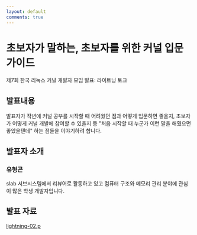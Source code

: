 ```yaml
---
layout: default
comments: true
---
```


# 초보자가 말하는, 초보자를 위한 커널 입문 가이드
제7회 한국 리눅스 커널 개발자 모임 발표: 라이트닝 토크

## 발표내용
발표자가 작년에 커널 공부를 시작할 때 어려웠던 점과 어떻게 입문하면 좋을지,
초보자가 어떻게 커널 개발에 참여할 수 있을지 등 "처음 시작할 때 누군가
이런 말을 해줬으면 좋았을텐데" 하는 점들을 이야기하려 합니다.


## 발표자 소개

### 유형곤
slab 서브시스템에서 리뷰어로 활동하고 있고 컴퓨터 구조와 메모리 관리 분야에 관심이 많은 학생 개발자입니다.

## 발표 자료
[lightning-02.p](https://github.com/kernel-dev-ko/kernel-dev-ko.github.io/raw/master/7th/lightning-02/lightning-02.pptx)
